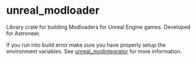 # unreal_modloader

Library crate for building Modloaders for Unreal Engine games. Developed for Astroneer.

If you run into build error make sure you have properly setup the environment variables. See [unreal_modintegrator](../unreal_modintegrator/README.md) for more information.
